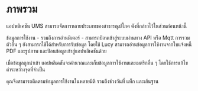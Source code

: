 # ภาพรวม

แอปพลิเคชัน UMS สามารถจัดการหลายประเภทของสาธารณูปโภค ดังที่กล่าวไว้ในส่วนก่อนหน้านี้

ข้อมูลการใช้งาน - รวมถึงการอ่านมิเตอร์ - สามารถป้อนเข้าสู่ระบบผ่านทาง API หรือ Mqtt การรวมตัวอื่น ๆ ยังสามารถใช้ได้สำหรับการรับข้อมูล โดยใช้ Lucy สามารถอ่านข้อมูลการใช้งานจากใบแจ้งหนี้ PDF และรูปภาพ และป้อนข้อมูลเข้าสู่แอปพลิเคชันด้วย

เมื่อข้อมูลถูกนำเข้า แอปพลิเคชันจะคำนวณและเก็บข้อมูลการใช้งานและเมตริกอื่น ๆ โดยใช้การแก้ไขค่าระหว่างจุดที่จำเป็น

คุณจึงสามารถติดตามข้อมูลการใช้งานในหลายมิติ รวมถึงช่วงวันที่ แท็ก และเส้นฐาน
